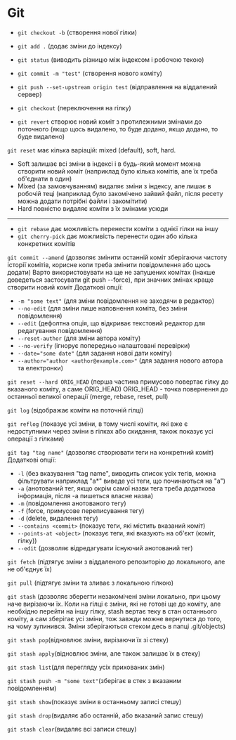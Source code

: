 # Git

- `git checkout -b` (створення нової гілки)
- `git add .` (додає зміни до індексу)
- `git status` (виводить різницю між індексом і робочою текою)
- `git commit -m "test"` (створення нового коміту)
- `git push --set-upstream origin test` (відправлення на віддалений сервер)

- `git checkout` (переключення на гілку)
- `git revert` створює новий коміт з протилежними змінами до поточного (якщо щось видалено, то буде додано, якщо додано, то буде видалено)

`git reset` має кілька варіацій: mixed (default), soft, hard.
- Soft залишає всі зміни в індексі і в будь-який момент можна створити новий коміт (наприклад було кілька комітів, але їх треба об'єднати в один)
- Mixed (за замовчуванням) видаляє зміни з індексу, але лишає в робочій теці (наприклад було закомічено зайвий файл, після ресету можна додати потрібні файли і закомітити)
- Hard повністю видаляє коміти з їх змінами усюди

------------------------------------------------------------------------------
- `git rebase` дає можливість перенести коміти з однієї гілки на іншу
- `git cherry-pick` дає можливість перенести один або кілька конкретних комітів

`git commit --amend` (дозволяє змінити останній коміт зберігаючи чистоту історії комітів, корисне коли треба змінити повідомлення або щось додати)
Варто використовувати на ще не запушених комітах (інакше доведеться застосувати git push --force), при значних змінах краще створити новий коміт
Додаткові опції:
- `-m "some text"` (для зміни повідомлення не заходячи в редактор)
- `--no-edit` (для зміни лише наповнення коміта, без зміни повідомлення)
- `--edit` (дефолтна опція, що відкриває текстовий редактор для редагування повідомлення)
- `--reset-author` (для зміни автора коміту)
- `--no-verify` (ігнорує попередньо налаштовані перевірки)
- `--date="some date"` (для задання нової дати коміту)
- `--author="author <author@example.com>"` (для задання нового автора та електронки)

`git reset --hard ORIG_HEAD` (перша частина примусово повертає гілку до вказаного коміту, а саме ORIG_HEAD)
ORIG_HEAD - точка повернення до останньої великої операції (merge, rebase, reset, pull)

`git log` (відображає коміти на поточній гілці)

`git reflog` (показує усі зміни, в тому числі коміти, які вже є недоступними через зміни в гілках або скидання, також показує усі операції з гілками)

`git tag "tag name"` (дозволяє створювати теги на конкретний коміт)
Додаткові опції:
- `-l` (без вказування "tag name", виводить список усіх тегів, можна фільтрувати наприклад "a*" виведе усі теги, що починаються на "a")
- `-a` (анотований тег, якщо окрім самої назви тега треба додаткова інформація, після -a пишеться власне назва)
- `-m` (повідомлення анотованого тегу)
- `-f` (force, примусове переписування тегу)
- `-d` (delete, видалення тегу)
- `--contains <commit>` (показує теги, які містить вказаний коміт)
- `--points-at <object>` (показує теги, які вказують на об'єкт (коміт, гілку))
- `--edit` (дозволяє відредагувати існуючий анотований тег)

`git fetch` (підтягує зміни з віддаленого репозиторію до локального, але не об'єднує їх)

`git pull` (підтягує зміни та зливає з локальною гілкою)

`git stash` (дозволяє зберегти незакомічені зміни локально, при цьому наче вирізаючи їх. Коли на гілці є зміни, які не готові ще до коміту, але необхідно перейти на іншу гілку, stash вертає теку в стан останнього коміту, а сам зберігає усі зміни, тож завжди можне вернутися до того, на чому зупинився. Зміни зберігаються стеком десь в папці .git/objects)


`git stash pop`(відновлює зміни, вирізаючи їх зі стеку)

`git stash apply`(відновлює зміни, але також залишає їх в стеку)

`git stash list`(для перегляду усіх прихованих змін)

`git stash push -m "some text"`(зберігає в стек з вказаним повідомленням)

`git stash show`(показує зміни в останньому записі стешу)

`git stash drop`(видаляє або останній, або вказаний запис стешу)

`git stash clear`(видаляє всі записи стешу)


